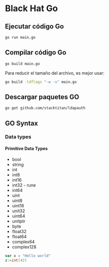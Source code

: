 # Black Hat Go

## Ejecutar código Go

```bash
go run main.go
```

## Compilar código Go

```bash
go build main.go
```

Para reducir el tamaño del archivo, es mejor usar:

```bash
go build -ldflags "-w -s" main.go
```

## Descargar paquetes GO

```bash
go get github.com/stacktitan/ldapauth
```

## GO Syntax

### Data types

#### Primitive Data Types

- bool
- string
- int
- int8
- int16
- int32 - rune
- int64
- uint
- uint8
- uint16
- unit32
- uint64
- unitptr
- byte
- float32
- float64
- complex64
- complex128

```go
var x = "Hello world"
z:=int(42)
```
